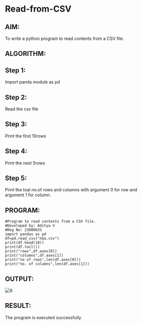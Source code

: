 # Read-from-CSV

## AIM:
To write a python program to read contents from a CSV file.
## ALGORITHM:
## Step 1:
Import panda module as pd

## Step 2:
Read the csv file

## Step 3:
Print the first 10rows

## Step 4:
Print the next 5rows

## Step 5:
Print the toal no.of rows and columns with argument 0 for row and argument 1 for column.

## PROGRAM:
```
#Program to read contents from a CSV file.
#Developed by: Aditya V
#Reg No: 23000033
import pandas as pd
df=pd.read_csv("nba.csv")
print(df.head(10))
print(df.tail())
print("rows",df.axes[0])
print("columns",df.axes[1])
print("no of rows",len(df.axes[0]))
print("no. of columns",len(df.axes[1]))
```
## OUTPUT:
![6](https://github.com/ADITHYA23000033/Read-from-CSV/assets/148514544/de192fe2-4426-4cac-892c-7028596283cc)
## RESULT:
The program is executed successfully.
